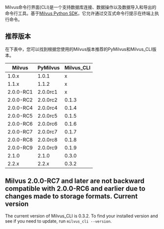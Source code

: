 
Milvus命令行界面(CLI)是一个支持数据库连接、数据操作以及数据导入和导出的命令行工具。基于[Milvus Python SDK](https://github.com/milvus-io/pymilvus)，它允许通过交互式命令行提示在终端上执行命令。

推荐版本
----

在下表中，您可以找到根据您使用的Milvus版本推荐的PyMilvus和Milvus_CLI版本。

| Milvus | PyMilvus | Milvus_CLI |
| --- | --- | --- |
| 1.0.x | 1.0.1 | x |
| 1.1.x | 1.1.2 | x |
| 2.0.0-RC1 | 2.0.0rc1 | x |
| 2.0.0-RC2 | 2.0.0rc2 | 0.1.3 |
| 2.0.0-RC4 | 2.0.0rc4 | 0.1.4 |
| 2.0.0-RC5 | 2.0.0rc5 | 0.1.5 |
| 2.0.0-RC6 | 2.0.0rc6 | 0.1.6 |
| 2.0.0-RC7 | 2.0.0rc7 | 0.1.7 |
| 2.0.0-RC8 | 2.0.0rc8 | 0.1.8 |
| 2.0.0-RC9 | 2.0.0rc9 | 0.1.9 |
| 2.1.0 | 2.1.0 | 0.3.0 |
| 2.2.x | 2.2.x | 0.3.2 |

Milvus 2.0.0-RC7 and later are not backward compatible with 2.0.0-RC6 and earlier due to changes made to storage formats.
Current version
---------------

The current version of Milvus_CLI is 0.3.2.
To find your installed version and see if you need to update, run `milvus_cli --version`.

